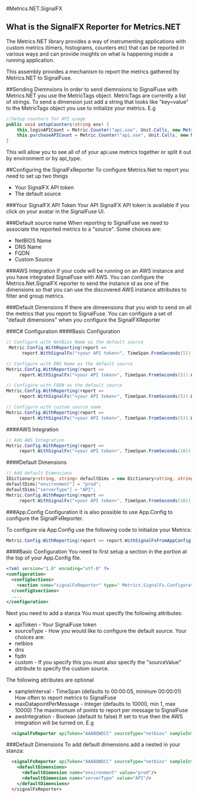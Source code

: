 #Metrics.NET.SignalFX
## What is the SignalFX Reporter for Metrics.NET

The Metrics.NET library provides a way of instrumenting applications with custom metrics (timers, histograms, counters etc) that can be reported in various ways and can provide insights on what is happening inside a running application.

This assembly provides a mechanism to report the metrics gathered by Metrics.NET to SignalFuse.

##Sending Diemnsions
In order to send diemnsions to SignalFuse with Metrics.NET you use the MetricTags object. MetricTags are currently a list of strings. To send a dimension just add a string that looks like "key=value" to the MetricTags object you use to initialize your metrics. E.g

```csharp
//Setup counters for API usage
public void setupCounters(string env) {
    this,loginAPICount = Metric.Counter("api.use", Unit.Calls, new MetricTags("environment="+env, "api_type=login"));
    this.purchaseAPICount = Metric.Counter("api.use", Unit.Calls, new MetricTags("environment="+env, "api_type=purchase"));
}
```
This will allow you to see all of of your api.use metrics together or split it out by environment or by api_type.

##Configuring the SignalFxReporter
To configure Metrics.Net to report you need to set up two things
 - Your SignalFX API token
 - The default source

###Your SignalFX API Token
Your API SignalFX API token is available if you click on your avatar in the SignalFuse UI.

###Default source name
When reporting to SignalFuse we need to associate the reported metrics to a "source". Some choices are:
 - NetBIOS Name
 - DNS Name
 - FQDN
 - Custom Source

###AWS Integration
If your code will be running on an AWS instance and you have integrated SignalFuse with AWS. You can configure the Metrics.Net.SignalFX reporter to send the instance id as one of the dimensions so that you can use the discovered AWS instance attributes to filter and group metrics.

###Default Dimensions
If there are dimeensions that you wish to send on all the metrics that you report to SignalFuse. You can configure a set of "default dimensions" when you configure the SignalFXReporter

###C# Configuration
####Basic Configuration
```csharp
// Configure with NetBios Name as the default source
 Metric.Config.WithReporting(report => 
      report.WithSignalFx("<your API token>", TimeSpan.FromSeconds(5)).WithNetBiosNameSource().Build());
```
```csharp
// Configure with DNS Name as the default source
Metric.Config.WithReporting(report => 
     report.WithSignalFx("<your API token>", TimeSpan.FromSeconds(5)).WithDNSNameSource().Build());
```
```csharp
// Configure with FQDN as the default source
Metric.Config.WithReporting(report => 
     report.WithSignalFx("<your API token>", TimeSpan.FromSeconds(5)).WithFQDNSource().Build());
```
```csharp
// Configure with custom source name
Metric.Config.WithReporting(report => 
     report.WithSignalFx("<your API token>", TimeSpan.FromSeconds(5)).WithSource("<source name>").Build());
```

####AWS Integration
```csharp
// Add AWS Integration
Metric.Config.WithReporting(report =>
     report.WithSignalFx("<your API token>", TimeSpan.FromSeconds(10)).WithAWSInstanceIdDimension().WithNetBiosNameSource().Build());
```

####Default Dimensions
```csharp
// Add default Dimensions
IDictionary<string, string> defaultDims = new Dictionary<string, string>();
defaultDims["environment"] = "prod";
defaultDims["serverType"] = "API";
Metric.Config.WithReporting(report =>
     report.WithSignalFx("<your API token>", TimeSpan.FromSeconds(10)).WithDefaultDimensions(defaultDims).WithAWSInstanceIdDimension().WithNetBiosNameSource().Build());
```

###App.Config Configuration
It is also possible to use App.Config to configure the SignalFxReporter.

To configure via App.Config use the following code to initialize your Metrics:
```csharp
Metric.Config.WithReporting(report => report.WithSignalFxFromAppConfig());
```
####Basic Configuration
You need to first setup a section in the <configSections> portion at the
top of your App.Config file. 
```xml
<?xml version="1.0" encoding="utf-8" ?>
<configuration>
  <configSections>
    <section name="signalFxReporter" type=" Metrics.SignalFx.Configuration.SignalFxReporterConfiguration, Metrics.NET.SignalFx"/>
  </configSsections>
  ....
</configuration>
```

Next you need to add a <signalFxReporter> stanza
You must specify the following attributes:
 - apiToken - Your SignalFuse token
 - sourceType - How you would like to configure the default source. Your choices are:
  - netbios
  - dns
  - fqdn
  - custom - If you specify this you must also specify the "sourceValue" attribute to specify the custom source.

The following attributes are optional
 - sampleInterval - TimeSpan (defaults to 00:00:05, mininum 00:00:01) How often to report metrics to SignalFuse
 - maxDatapointPerMessage - Integer (defaults to 10000, min 1, max 10000) The maximumum of points to report per message
                            to SignalFuse
 - awsIntegration - Boolean (default to false) If set to true then the AWS integration will be turned on. 
E.g
```xml
  <signalFxReporter apiToken="AAABQWDCC" sourceType="netbios" sampleInterval="00:00:05"/> 
```

###Default Dimensions
To add default dimensions add a nested <defaultDimensions> in your <signalFxReporter> stanza:
```xml
  <signalFxReporter apiToken="AAABQWDCC" sourceType="netbios" sampleInterval="00:00:05"/> 
    <defaultDimensions>
      <defaultDimension name="environment" value="prod"/>
      <defaultDimension name="serverType" value="API"/>
    </defaultDimensions>
  </signalFxReporter>
```
